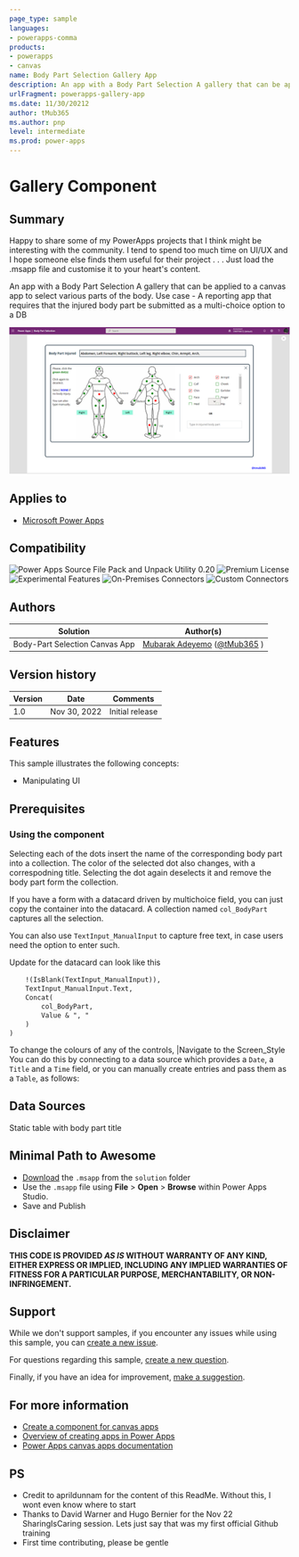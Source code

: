 ```yaml
---
page_type: sample
languages:
- powerapps-comma
products:
- powerapps
- canvas
name: Body Part Selection Gallery App
description: An app with a Body Part Selection A gallery that can be applied to a canvas app to select various parts of the body. Use case - A reporting app that requires that the injured body part be submitted as a multi-choice option to a DB.
urlFragment: powerapps-gallery-app
ms.date: 11/30/20212
author: tMub365
ms.author: pnp
level: intermediate
ms.prod: power-apps
---
```


# Gallery Component

## Summary

Happy to share some of my PowerApps projects that I think might be interesting with the community. I tend to spend too much time on UI/UX and I hope someone else finds them useful for their project . . . Just load the .msapp file and customise it to your heart's content.

An app with a Body Part Selection A gallery that can be applied to a canvas app to select various parts of the body. Use case - A reporting app that requires that the injured body part be submitted as a multi-choice option to a DB

![Preview](./assets/preview.png)  


## Applies to

* [Microsoft Power Apps](https://docs.microsoft.com/powerapps/)

## Compatibility

![Power Apps Source File Pack and Unpack Utility 0.20](https://img.shields.io/badge/Packing%20Tool-0.20-green.svg)
![Premium License](https://img.shields.io/badge/Premium%20License-Not%20Required-green.svg "Premium Power Apps license not required")
![Experimental Features](https://img.shields.io/badge/Experimental%20Features-No-green.svg "Does not rely on experimental features")
![On-Premises Connectors](https://img.shields.io/badge/On--Premises%20Connectors-No-green.svg "Does not use on-premise connectors")
![Custom Connectors](https://img.shields.io/badge/Custom%20Connectors-Not%20Required-green.svg "Does not use custom connectors")

## Authors

Solution|Author(s)
--------|---------
Body-Part Selection Canvas App | [Mubarak Adeyemo](https://github.com/tMub365) ([@tMub365](https://www.twitter.com/tMub365) )

## Version history

Version|Date|Comments
-------|----|--------
1.0|Nov 30, 2022|Initial release


## Features

This sample illustrates the following concepts:

* Manipulating UI


## Prerequisites

### Using the component

Selecting each of the dots insert the name of the corresponding body part into a collection. The color of the selected dot also changes, with a correspodning title. Selecting the dot again deselects it and remove the body part form the collection.

If you have a form with a datacard driven by multichoice field, you can just copy the container into the datacard. A collection named `col_BodyPart` captures all the selection. 

You can also use `TextInput_ManualInput` to capture free text, in case users need the option to enter such.

Update for the datacard can look like this

```If(
    !(IsBlank(TextInput_ManualInput)),
    TextInput_ManualInput.Text,
    Concat(
        col_BodyPart,
        Value & ", "
    )
)
```

To change the colours of any of the controls, |Navigate to the Screen_Style You can do this by connecting to a data source which provides a `Date`, a `Title` and a `Time` field, or you can manually create entries and pass them as a `Table`, as follows:



## Data Sources
 
Static table with body part title

## Minimal Path to Awesome

* [Download](./solution/BodyPartSelection.msapp) the `.msapp` from the `solution` folder
* Use the `.msapp` file using **File** > **Open** > **Browse** within Power Apps Studio.
* Save and Publish



## Disclaimer

**THIS CODE IS PROVIDED *AS IS* WITHOUT WARRANTY OF ANY KIND, EITHER EXPRESS OR IMPLIED, INCLUDING ANY IMPLIED WARRANTIES OF FITNESS FOR A PARTICULAR PURPOSE, MERCHANTABILITY, OR NON-INFRINGEMENT.**


## Support

While we don't support samples, if you encounter any issues while using this sample, you can [create a new issue](https://github.com/pnp/powerapps-samples/issues/new?assignees=&labels=Needs%3A+Triage+%3Amag%3A%2Ctype%3Abug-suspected&template=bug-report.yml&sample=calendar-component&authors=@aprildunnam&title=calendar-component%20-%20).

For questions regarding this sample, [create a new question](https://github.com/pnp/powerapps-samples/issues/new?assignees=&labels=Needs%3A+Triage+%3Amag%3A%2Ctype%3Abug-suspected&template=question.yml&sample=calendar-component&authors=@aprildunnam&title=calendar-component%20-%20).

Finally, if you have an idea for improvement, [make a suggestion](https://github.com/pnp/powerapps-samples/issues/new?assignees=&labels=Needs%3A+Triage+%3Amag%3A%2Ctype%3Abug-suspected&template=suggestion.yml&sample=calendar-component&authors=@aprildunnam&title=calendar-component%20-%20).

## For more information

- [Create a component for canvas apps](https://docs.microsoft.com/powerapps/maker/canvas-apps/create-component#components-in-canvas-apps)
- [Overview of creating apps in Power Apps](https://docs.microsoft.com/powerapps/maker/)
- [Power Apps canvas apps documentation](https://docs.microsoft.com/en-us/powerapps/maker/canvas-apps/)


## PS

* Credit to aprildunnam for the content of this ReadMe. Without this, I wont even know where to start
* Thanks to David Warner and Hugo Bernier for the Nov 22 SharingIsCaring session. Lets just say that was my first official Github training
* First time contributing, please be gentle


